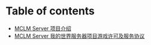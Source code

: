 # Table of contents

* [MCLM Server 项目介绍](README.md)
* [MCLM Server 我的世界服务器项目游戏许可及服务协议](mclm-server-wo-de-shi-jie-fu-wu-qi-xiang-mu-you-xi-xu-ke-ji-fu-wu-xie-yi.md)
